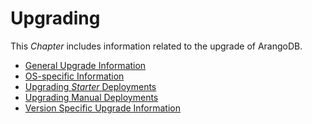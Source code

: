 Upgrading
=========

This _Chapter_ includes information related to the upgrade of ArangoDB.

- [General Upgrade Information](GeneralInfo/README.md)
- [OS-specific Information](OSSpecificInfo/README.md)
- [Upgrading _Starter_ Deployments](Starter/README.md)  
- [Upgrading Manual Deployments](Manually/README.md)
- [Version Specific Upgrade Information](VersionSpecific/README.md)